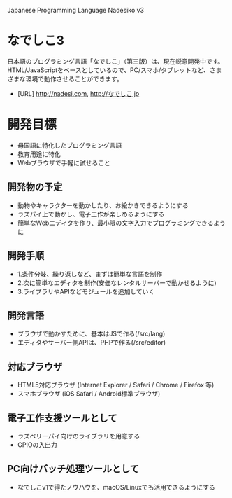 Japanese Programming Language Nadesiko v3 

# なでしこ3

日本語のプログラミング言語「なでしこ」（第三版）は、現在鋭意開発中です。
HTML/JavaScriptをベースとしているので、PC/スマホ/タブレットなど、さまざまな環境で動作させることができます。

- [URL] http://nadesi.com, http://なでしこ.jp

# 開発目標

- 母国語に特化したプログラミング言語
- 教育用途に特化
- Webブラウザで手軽に試せること

## 開発物の予定

- 動物やキャラクターを動かしたり、お絵かきできるようにする
- ラズパイ上で動かし、電子工作が楽しめるようにする
- 簡単なWebエディタを作り、最小限の文字入力でプログラミングできるように

## 開発手順

- 1.条件分岐、繰り返しなど、まずは簡単な言語を制作
- 2.次に簡単なエディタを制作(安価なレンタルサーバーで動かせるように)
- 3.ライブラリやAPIなどモジュールを追加していく

## 開発言語

- ブラウザで動かすために、基本はJSで作る(/src/lang)
- エディタやサーバー側APIは、PHPで作る(/src/editor)

## 対応ブラウザ

- HTML5対応ブラウザ (Internet Explorer / Safari / Chrome / Firefox 等)
- スマホブラウザ (iOS Safari / Android標準ブラウザ)

## 電子工作支援ツールとして

- ラズベリーパイ向けのライブラリを用意する
- GPIOの入出力

## PC向けバッチ処理ツールとして

- なでしこv1で得たノウハウを、macOS/Linuxでも活用できるようにする
